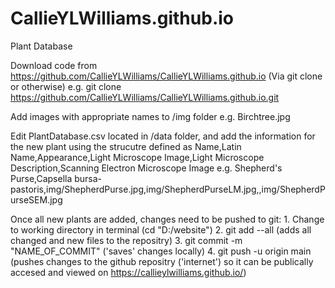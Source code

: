 # CallieYLWilliams.github.io
Plant Database

Download code from https://github.com/CallieYLWilliams/CallieYLWilliams.github.io (Via git clone or otherwise)
	e.g.
	git clone https://github.com/CallieYLWilliams/CallieYLWilliams.github.io.git
	
Add images with appropriate names to /img folder
	e.g.
	Birchtree.jpg
	
Edit PlantDatabase.csv located in /data folder, and add the information for the new plant using the strucutre defined as
	Name,Latin Name,Appearance,Light Microscope Image,Light Microscope Description,Scanning Electron Microscope Image
	e.g.
	Shepherd's Purse,Capsella bursa-pastoris,img/ShepherdPurse.jpg,img/ShepherdPurseLM.jpg,,img/ShepherdPurseSEM.jpg
	
Once all new plants are added, changes need to be pushed to git:
	1. Change to working directory in terminal	(cd "D:/website")
	2. git add --all							(adds all changed and new files to the repositry)
	3. git commit -m "NAME_OF_COMMIT"			('saves' changes locally)
	4. git push -u origin main					(pushes changes to the github repositry ('internet') so it can be publically accesed and viewed on https://callieylwilliams.github.io/)

	
